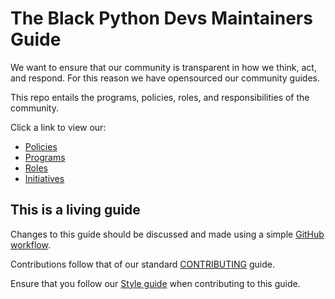 # The Black Python Devs Maintainers Guide

We want to ensure that our community is transparent in how we think, act, and respond. For this reason we have opensourced our community guides.

This repo entails the programs, policies, roles, and responsibilities of the community. 

Click a link to view our:
- [Policies](./policies/)
- [Programs](./programs/)
- [Roles](./roles)
- [Initiatives](./initiatives.md)

## This is a living guide

Changes to this guide should be discussed and made using a simple [GitHub workflow](https://blog.hubspot.com/website/github-flow).

Contributions follow that of our standard [CONTRIBUTING](https://github.com/BlackPythonDevs/.github/blob/main/CONTRIBUTING.md) guide.

Ensure that you follow our [Style guide](./style_guide.md) when contributing to this guide.  